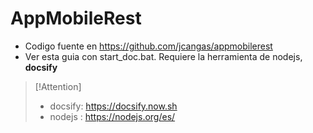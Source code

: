 
# AppMobileRest

* Codigo fuente en https://github.com/jcangas/appmobilerest
* Ver esta guia con start_doc.bat. Requiere la herramienta de nodejs, **docsify**

>[!Attention]
>  * docsify: https://docsify.now.sh
>  * nodejs : https://nodejs.org/es/
